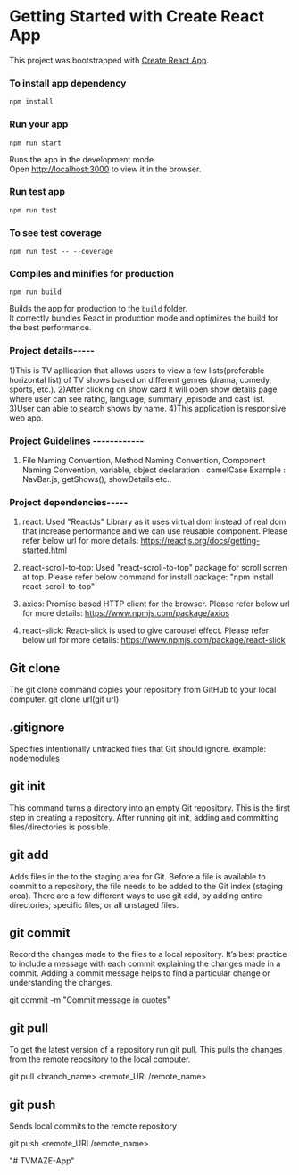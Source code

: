 
# Getting Started with Create React App

This project was bootstrapped with [Create React App](https://github.com/facebook/create-react-app).

### To install app dependency
```
npm install
```
### Run your app
```
npm run start
```
Runs the app in the development mode.<br />
Open [http://localhost:3000](http://localhost:3000) to view it in the browser.

### Run test app
```
npm run test
```
### To see test coverage
```
npm run test -- --coverage
```
### Compiles and minifies for production
```
npm run build
```
Builds the app for production to the `build` folder.<br />
It correctly bundles React in production mode and optimizes the build for the best performance.
 
### Project details-----
1)This is TV apllication  that allows users to view a few lists(preferable horizontal list) of TV shows based on different genres (drama, comedy, sports, etc.).
2)After clicking on show card it will open show details page where user can see rating, language, summary ,episode and cast list.
3)User can able to search shows by name.
4)This application is responsive web app.

### Project Guidelines ------------

1) File Naming Convention, 
   Method Naming Convention, 
   Component Naming Convention,
   variable, object declaration : camelCase
   Example : NavBar.js, getShows(), showDetails etc..

### Project dependencies-----
1. react:
  Used "ReactJs" Library as it uses virtual dom instead of real dom that increase performance and we can use reusable component.
  Please refer below url for more details:
  https://reactjs.org/docs/getting-started.html

2. react-scroll-to-top:
   Used "react-scroll-to-top" package for scroll scrren at top.
   Please refer below command for install package:
   "npm install react-scroll-to-top"
 
3. axios:
   Promise based HTTP client for the browser.
   Please refer below url for more details:
   https://www.npmjs.com/package/axios 

4. react-slick:
   React-slick is used to give carousel effect.
   Please refer below url for more details:
   https://www.npmjs.com/package/react-slick



## Git clone

The git clone command copies your repository from GitHub to your local computer.
git clone url(git url)

## .gitignore
Specifies intentionally untracked files that Git should ignore.
example: nodemodules

## git init
This command turns a directory into an empty Git repository. This is the first step in creating a repository. After running git init, adding and committing files/directories is possible.

## git add
Adds files in the to the staging area for Git. Before a file is available to commit to a repository, the file needs to be added to the Git index (staging area). There are a few different ways to use git add, by adding entire directories, specific files, or all unstaged files.

## git commit
Record the changes made to the files to a local repository.
It’s best practice to include a message with each commit explaining the changes made in a commit. Adding a commit message helps to find a particular change or understanding the changes.

git commit -m "Commit message in quotes"

## git pull
To get the latest version of a repository run git pull. This pulls the changes from the remote repository to the local computer.

git pull <branch_name> <remote_URL/remote_name>

## git push
Sends local commits to the remote repository

git push <remote_URL/remote_name> <branch>



"# TVMAZE-App" 
